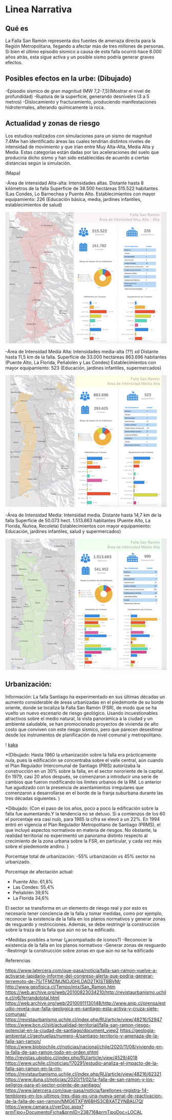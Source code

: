 # Linea Narrativa


## Qué es
La Falla San Ramón representa dos fuentes de amenaza directa para la Región Metropolitana, llegando a afectar más de tres millones de personas. Si bien el último episodio sísmico a causa de esta falla ocurrió hace 8.000 años atrás, esta sigue activa y un posible sismo podría generar graves efectos.  

## Posibles efectos en la urbe: (Dibujado)
-Episodio sísmico de gran magnitud (MW 7,2-7,5)(Mostrar el nivel de profundidad)
-Ruptura de la superficie, generando desniveles (3 a 5 metros)
-Dislocamiento y fracturamiento, produciendo manifestaciones hidrotermales, alterando químicamente la roca.


## Actualidad y zonas de riesgo

Los estudios realizados con simulaciones para un sismo de magnitud 7.4Mw han identificado áreas las cuales tendrían distintos niveles de intensidad de movimiento y que irían entre Muy Alta-Alta, Media Alta y Media. Estas categorías están dadas por las aceleraciones del suelo que produciría dicho sismo y han sido establecidas de acuerdo a ciertas distancias según la simulación. 

(Mapa)

-Área de intensidad Alta-alta:
Intensidades altas.
Distante hasta 8 kilómetros de la falla
Superficie de 38.500 hectáreas
515.522 habitantes (Las Condes, Lo Barnechea y Puente Alto.
Establecimientos con mayor equipamiento: 226 (Educación básica, media, jardines infantiles, establecimientos de salud)

![alta](alta-alta.png)

-Área de Intensidad Media Alta:
Intensidades media-alta (??) xd
Distante hasta 11,5 km de la falla.
Superficie de 33.000 hectáreas
863.696 habitantes (Puente Alto, La Florida, Peñalolén y Las Condes)
Establecimientos con mayor equipamiento: 523 (Educación, jardines infantiles, supermercados)

![media-alta](media-alt.png)


-Área de Intensidad Media:
Intensidad media.
Distante hasta 14,7 km de la falla
Superficie de 50.073 hect.
1.513.663 habitantes (Puente Alto, La Florida, Ñuñoa, Recoleta)
Establecimientos con mayor equipamiento: Educación, jardines infantiles, salud y supermercados)

![media](media.png)


## Urbanización: 

Información: La falla Santiago ha experimentado en sus últimas décadas un aumento considerable de áreas urbanizadas en el piedemonte de su borde oriente, donde se localiza la Falla San Ramón (FSR), de modo que se ha vuelto un nuevo escenario de riesgo geológico. Usando incuestionables atractivos sobre el medio natural, la vista panorámica a la ciudad y un ambiente saludable, se han promocionado proyectos de vivienda de alto costo que conviven con este riesgo sísmico, pero que parecen desestimar desde los instrumentos de planificación de nivel comunal y metropolitano.

! [kaka](evolucion_urbana.png)

*(Dibujado: Hasta 1960 la urbanización sobre la falla era prácticamente nula, pues la edificación se concentraba sobre el valle central, aún cuando el Plan Regulador Intercomunal de Santiago (PRIS) autorizaba la construcción en un 30% sobre la falla, en el sector nororiente de la capital. En 1979, casi 20 años después, se comenzaron a introducir una serie de cambios que fueron modificando los límites urbanos de la RM. Lo anterior fue agudizado con la presencia de asentamientos irregulares que comenzaron a desarrollarse en el borde de la franja suburbana durante las tres décadas siguientes. )

*Dibujado: (Con el paso de los años, poco a poco la edificación sobre la falla fue aumentando.Y la tendencia no se detuvo. Si a comienzos de los 60 el porcentaje era casi nulo, para 1985 la cifra se elevó a un 22%. En 1994 entró en vigencia el Plan Regulador Metropolitano de Santiago (PRMS), el que incluyó aspectos normativos en materia de riesgos. No obstante, la realidad territorial no experimentó un panorama distinto respecto al crecimiento de la zona urbana sobre la FSR, en particular, y cada vez más sobre el piedemonte andino. )

Porcentaje total de urbanización:
-55% urbanización vs 45% sector no urbanizado.

Porcentaje de afectación actual: 
- Puente Alto: 61,8%
- Las Condes: 55,4%
- Peñalolén 39,6% 
- La Florida 34,6%

El sector se transforma en un elemento de riesgo real y por esto es necesario tener conciencia de la falla y tomar medidas, como por ejemplo, reconocer la existencia de la falla en los planos normativos y generar zonas de resguardo y restricciones. Además, se debe restringir la construcción sobre la traza de la falla que aún no se ha edificado. 

*Medidas posibles a tomar (¿acompañado de íconos?)
-Reconocer la existencia de la falla en los planos normativos
-Generar zonas de resguardo 
-Restringir la construcción sobre zonas en que aún no se ha edificado



Referencias


https://www.latercera.com/que-pasa/noticia/falla-san-ramon-vuelve-a-activarse-lapidario-informe-del-congreso-alerta-que-podria-generar-terremoto-de-75/TFMZIMJNOJGHLDAD2TKISTBBVM/
http://www.geofisica.cl/Tempo/mix/San_Ramon.htm
https://web.archive.org/web/20100823034210/http://revistaurbanismo.uchile.cl/n6/ferrandototal.html
https://web.archive.org/web/20100911130148/http://www.anip.cl/prensa/estudio-revela-que-falla-geologica-en-santiago-esta-activa-y-cruza-siete-comunas/
https://revistaurbanismo.uchile.cl/index.php/RU/article/view/48216/52947
https://www.bcn.cl/siit/actualidad-territorial/falla-san-ramon-riesgo-potencial-en-la-ciudad-de-santiago/document_view2
https://geologia-ambiental.cl/geohuellas/numero-4/santiago-territorio-y-amenaza-de-la-falla-san-ramon/
https://www.biobiochile.cl/noticias/nacional/chile/2020/11/08/viviendo-en-la-falla-de-san-ramon-todo-en-orden.shtml
http://revistas.ubiobio.cl/index.php/RU/article/view/4529/4018
https://www.uchile.cl/noticias/170291/estudio-analiza-el-impacto-de-la-falla-san-ramon-en-la-rm-
https://revistaurbanismo.uchile.cl/index.php/RU/article/view/48216/62321
https://www.duna.cl/noticias/2020/11/02/la-falla-de-san-ramon-y-los-peligros-para-el-sector-oriente-de-santiago/
https://www.latercera.com/que-pasa/noticia/farellones-registra-14-temblores-en-los-ultimos-tres-dias-es-una-nueva-senal-de-reactivacion-de-la-falla-de-san-ramon/NMG6TXFW6BHS3CBXATZYNBAU7Q/
https://www.camara.cl/verDoc.aspx?prmTipo=DocumentoFicha&prmID=238716&prmTipoDoc=LOCAL

